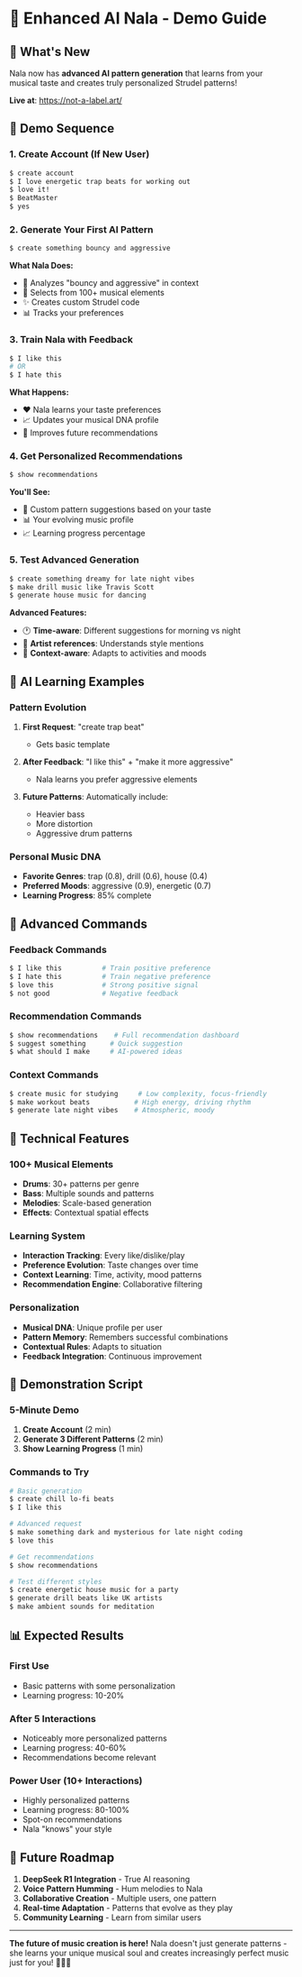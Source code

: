 # 🤖 Enhanced AI Nala - Demo Guide

## 🎯 **What's New**

Nala now has **advanced AI pattern generation** that learns from your musical taste and creates truly personalized Strudel patterns!

**Live at**: https://not-a-label.art/

## 🎵 **Demo Sequence**

### **1. Create Account (If New User)**
```bash
$ create account
$ I love energetic trap beats for working out
$ love it!
$ BeatMaster
$ yes
```

### **2. Generate Your First AI Pattern**
```bash
$ create something bouncy and aggressive
```

**What Nala Does:**
- 🧠 Analyzes "bouncy and aggressive" in context
- 🎵 Selects from 100+ musical elements
- ✨ Creates custom Strudel code
- 📊 Tracks your preferences

### **3. Train Nala with Feedback**
```bash
$ I like this
# OR
$ I hate this
```

**What Happens:**
- ❤️ Nala learns your taste preferences
- 📈 Updates your musical DNA profile
- 🎯 Improves future recommendations

### **4. Get Personalized Recommendations**
```bash
$ show recommendations
```

**You'll See:**
- 🎵 Custom pattern suggestions based on your taste
- 📊 Your evolving music profile
- 📈 Learning progress percentage

### **5. Test Advanced Generation**
```bash
$ create something dreamy for late night vibes
$ make drill music like Travis Scott
$ generate house music for dancing
```

**Advanced Features:**
- 🕐 **Time-aware**: Different suggestions for morning vs night
- 🎨 **Artist references**: Understands style mentions
- 🌟 **Context-aware**: Adapts to activities and moods

## 🧠 **AI Learning Examples**

### **Pattern Evolution**
1. **First Request**: "create trap beat"
   - Gets basic template

2. **After Feedback**: "I like this" + "make it more aggressive"
   - Nala learns you prefer aggressive elements

3. **Future Patterns**: Automatically include:
   - Heavier bass
   - More distortion
   - Aggressive drum patterns

### **Personal Music DNA**
- **Favorite Genres**: trap (0.8), drill (0.6), house (0.4)
- **Preferred Moods**: aggressive (0.9), energetic (0.7)
- **Learning Progress**: 85% complete

## 🎯 **Advanced Commands**

### **Feedback Commands**
```bash
$ I like this          # Train positive preference
$ I hate this          # Train negative preference
$ love this            # Strong positive signal
$ not good             # Negative feedback
```

### **Recommendation Commands**
```bash
$ show recommendations    # Full recommendation dashboard
$ suggest something      # Quick suggestion
$ what should I make     # AI-powered ideas
```

### **Context Commands**
```bash
$ create music for studying     # Low complexity, focus-friendly
$ make workout beats           # High energy, driving rhythm
$ generate late night vibes    # Atmospheric, moody
```

## 🔧 **Technical Features**

### **100+ Musical Elements**
- **Drums**: 30+ patterns per genre
- **Bass**: Multiple sounds and patterns
- **Melodies**: Scale-based generation
- **Effects**: Contextual spatial effects

### **Learning System**
- **Interaction Tracking**: Every like/dislike/play
- **Preference Evolution**: Taste changes over time  
- **Context Learning**: Time, activity, mood patterns
- **Recommendation Engine**: Collaborative filtering

### **Personalization**
- **Musical DNA**: Unique profile per user
- **Pattern Memory**: Remembers successful combinations
- **Contextual Rules**: Adapts to situation
- **Feedback Integration**: Continuous improvement

## 🎉 **Demonstration Script**

### **5-Minute Demo**
1. **Create Account** (2 min)
2. **Generate 3 Different Patterns** (2 min)
3. **Show Learning Progress** (1 min)

### **Commands to Try**
```bash
# Basic generation
$ create chill lo-fi beats
$ I like this

# Advanced request
$ make something dark and mysterious for late night coding
$ love this

# Get recommendations
$ show recommendations

# Test different styles
$ create energetic house music for a party
$ generate drill beats like UK artists
$ make ambient sounds for meditation
```

## 📊 **Expected Results**

### **First Use**
- Basic patterns with some personalization
- Learning progress: 10-20%

### **After 5 Interactions**
- Noticeably more personalized patterns
- Learning progress: 40-60%
- Recommendations become relevant

### **Power User (10+ Interactions)**
- Highly personalized patterns
- Learning progress: 80-100%
- Spot-on recommendations
- Nala "knows" your style

## 🚀 **Future Roadmap**

1. **DeepSeek R1 Integration** - True AI reasoning
2. **Voice Pattern Humming** - Hum melodies to Nala
3. **Collaborative Creation** - Multiple users, one pattern
4. **Real-time Adaptation** - Patterns that evolve as they play
5. **Community Learning** - Learn from similar users

---

**The future of music creation is here!** Nala doesn't just generate patterns - she learns your unique musical soul and creates increasingly perfect music just for you! 🎵🤖✨